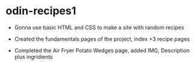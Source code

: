 # odin-recipes1

- Gonna use basic HTML and CSS to make a site with random recipes

- Created the fundamentals pages of the project, index +3 recipe pages 

- Completed the Air Fryer Potato Wedges page, added IMG, Description plus ingridients